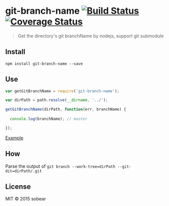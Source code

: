 # git-branch-name [![Build Status](https://travis-ci.org/imsobear/git-branch-name.svg?branch=master)](https://travis-ci.org/imsobear/git-branch-name) [![Coverage Status](https://coveralls.io/repos/imsobear/git-branch-name/badge.svg?branch=master)](https://coveralls.io/r/imsobear/git-branch-name?branch=master)

> Get the directory's git branchName by nodejs, support git submodule

## Install

```
npm install git-branch-name --save
```

## Use

```javascript
var getGitBranchName = require('git-branch-name');

var dirPath = path.resolve(__dirname, '../');

getGitBranchName(dirPath, function(err, branchName) {
  
  console.log(branchName); // master

});
```

[Example](./example/)

## How

Parse the output of `git branch --work-tree=dirPath --git-dit=dirPath/.git`

## License

MIT &copy; 2015 sobear
